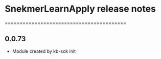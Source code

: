 # SnekmerLearnApply release notes
=========================================

0.0.73
-----
* Module created by kb-sdk init
